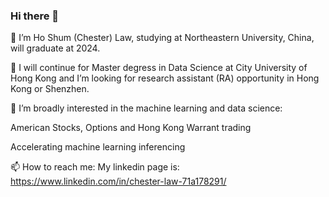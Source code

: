 ### Hi there 👋


🔭 I’m Ho Shum (Chester) Law, studying at Northeastern University, China, will graduate at 2024.

🌱 I will continue for Master degress in Data Science at City University of Hong Kong and I’m looking for research assistant (RA) opportunity in Hong Kong or Shenzhen.

🤔  I’m broadly interested in the machine learning and data science:

American Stocks, Options and Hong Kong Warrant trading

Accelerating machine learning inferencing


📫 How to reach me: My linkedin page is: https://www.linkedin.com/in/chester-law-71a178291/

